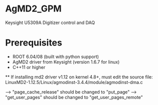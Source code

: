 # AgMD2_GPM
Keysight U5309A Digitizer control and DAQ

# Prerequisites
* ROOT 6.04/08 (built with python support)
* AgMD2 driver from Keysight (version 1.6.7 for linux)
* C++11 or higher


** If installing md2 driver v1.12 on kernel 4.8+, must edit the source file:
   LinuxMD2-1.12.5/Linux/agmodinst-3.4.4/module/agmodinst-dma.c

   --> "page_cache_release" should be changed to "put_page"
   --> "get_user_pages" should be changed to "get_user_pages_remote"